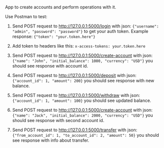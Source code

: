 App to create accounts and perform operations with it.

Use Postman to test:
1. Send POST request to http://127.0.0.1:5000/login with json: `{"username": "admin", "password": "password"}` to get your auth token. Example response:
`{"token": "your.token.here"}`
   
2. Add token to headers like this: `x-access-tokens: your.token.here`
3. Send POST request to http://127.0.0.1:5000/create-account with json: `{"name": "John", "initial_balance": 1000, "currency": "USD"}` you should see response with account id.
4. Send POST request to http://127.0.0.1:5000/deposit with json: `{"account_id": 1, "amount": 200}` you should see response with new balance.
5. Send POST request to http://127.0.0.1:5000/withdraw with json: `{"account_id": 1, "amount": 100}` you should see updated balance.
6. Send POST request to http://127.0.0.1:5000/create-account with json: `{"name": "Jack", "initial_balance": 2000, "currency": "USD"}` you should see response with second account id.
7. Send POST request to http://127.0.0.1:5000/transfer with json: `{"from_account_id": 1, "to_account_id": 2, "amount": 50}` you should see response with info about transfer.
